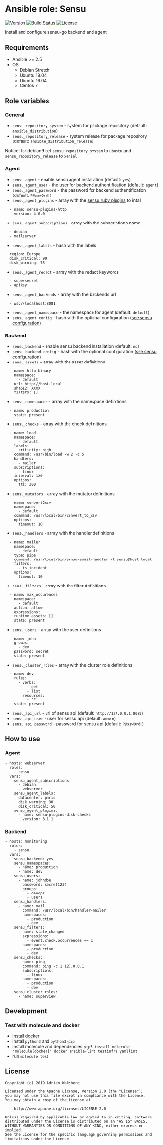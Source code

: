 # Ansible role: Sensu
[![Version](https://img.shields.io/badge/latest_version-1.3.0-green.svg)](https://git.yaegashi.fr/nishiki/ansible-role-sensu/releases)
[![Build Status](https://travis-ci.org/nishiki/ansible-role-sensu.svg?branch=master)](https://travis-ci.org/nishiki/ansible-role-sensu)
[![License](https://img.shields.io/badge/license-Apache--2.0-blue.svg)](https://git.yaegashi.fr/nishiki/ansible-role-sensu/src/branch/master/LICENSE)

Install and configure sensu-go backend and agent

## Requirements

* Ansible >= 2.5
* OS
  * Debian Stretch
  * Ubuntu 18.04
  * Ubuntu 16.04
  * Centos 7

## Role variables
### General

* `sensu_repository_system` - system for package repository (default: `ansible_distribution`)
* `sensu_repository_release` - system release for package repository (default: `ansible_distribution_release`)

Notice: for debian9 set `sensu_repository_system` to `ubuntu` and `sensu_repository_release` to `xenial`

### Agent

* `sensu_agent` - enable sensu agent installation (default: `yes`)
* `sensu_agent_user` - the user for backend authentification (default: `agent`)
* `sensu_agent_password` - the password for backend authentification (default: `P@ssw0rd!`)
* `sensu_agent_plugins` - array with the [sensu ruby plugins](https://github.com/sensu-plugins) to intall

```
  - name: sensu-plugins-http
    version: 4.0.0
```

* `sensu_agent_subscriptions` - array with the subscriptions name

```
  - debian
  - mailserver
```

* `sensu_agent_labels` - hash with the labels

```
  region: Europe
  disk_critical: 90
  disk_warning: 75
```

* `sensu_agent_redact` - array with the redact keywords

```
  - supersecret
  - apikey
```

* `sensu_agent_backends` - array with the backends url

```
  - ws://localhost:8081
```

* `sensu_agent_namespace` - the namespace for agent (default: `default`)
* `sensu_agent_config` - hash with the optional configuration ([see sensu configuration](https://docs.sensu.io/sensu-go/latest/reference/agent/))

### Backend

* `sensu_backend` - enable sensu backend installation (default: `no`)
* `sensu_backend_config` - hash with the optional configuration ([see sensu configuration](https://docs.sensu.io/sensu-go/latest/reference/backend/))
* `sensu_assets` - array with the asset definitions

```
  - name: http-binary
    namespace:
      - default
    url: http://host.local
    sha512: XXXX
    filters: []
```

* `sensu_namespaces` - array with the namespace definitions

```
  - name: production
    state: present
```

* `sensu_checks` - array with the check definitions

```
  - name: load
    namespace:
      - default
    labels:
      criticity: high
    command: /usr/bin/load -w 2 -c 5
    handlers:
      - mailer
    subscriptions:
      - linux
    interval: 120
    options:
      ttl: 300
```

* `sensu_mutators` - array with the mutator definitions

```
  - name: convert2csv
    namespace:
      - default
    command: /usr/local/bin/convert_to_csv
    options:
      timeout: 10
```

* `sensu_handlers` - array with the handler definitions

```
  - name: mailer
    namespace:
      - default
    type: pipe
    command: /usr/local/bin/sensu-email-handler -t sensu@host.local
    filters:
      - is_incident
    options:
      timeout: 10
```

* `sensu_filters` - array with the filter definitions

```
  - name: max_occurences
    namespace:
      - default
    action: allow
    expressions:
    runtime_assets: []
    state: present
```

* `sensu_users` - array with the user definitions

```
  - name: john
    groups:
      - dev
    password: secret
    state: present
```

* `sensu_cluster_roles` - array with the cluster role definitions

```
  - name: dev
    rules:
      - verbs:
          - get
          - list
        resources:
          - '*'
    state: present
```

* `sensu_api_url` - url of sensu api (default: `http://127.0.0.1:8080`)
* `sensu_api_user` - user for sensu api (default: `admin`)
* `sensu_api_password` - password for sensu api (default: `P@ssw0rd!`)

## How to use
### Agent

```
- hosts: webserver
  roles:
    - sensu
  vars:
    sensu_agent_subscriptions:
      - debian
      - webserver
    sensu_agent_labels:
      datacenter: paris
      disk_warning: 30
      disk_critical: 50
    sensu_agent_plugins:
      - name: sensu-plugins-disk-checks
        version: 3.1.1
```

### Backend

```
- hosts: monitoring
  roles:
    - sensu
  vars:
    sensu_backend: yes
    sensu_namespaces:
      - name: production
      - name: dev
    sensu_users:
      - name: johndoe
        password: secret1234
        groups:
          - devops
          - users
    sensu_handlers:
      - name: mail
        command: /usr/local/bin/handler-mailer
        namespaces:
          - production
          - dev
    sensu_filters:
      - name: state_changed
        expressions:
          - event.check.occurrences == 1
        namespaces:
          - production
          - dev
    sensu_checks:
      - name: ping
        command: ping -c 1 127.0.0.1
        subscriptions:
          - linux
        namespaces:
          - production
          - dev
    sensu_cluster_roles:
      - name: superview
```

## Development

### Test with molecule and docker

* install [docker](https://docs.docker.com/engine/installation/)
* install `python3` and `python3-pip`
* install molecule and dependencies `pip3 install molecule 'molecule[docker]' docker ansible-lint testinfra yamllint`
* run `molecule test`

## License

```
Copyright (c) 2019 Adrien Waksberg

Licensed under the Apache License, Version 2.0 (the "License");
you may not use this file except in compliance with the License.
You may obtain a copy of the License at

    http://www.apache.org/licenses/LICENSE-2.0

Unless required by applicable law or agreed to in writing, software
distributed under the License is distributed on an "AS IS" BASIS,
WITHOUT WARRANTIES OR CONDITIONS OF ANY KIND, either express or implied.
See the License for the specific language governing permissions and
limitations under the License.
```

